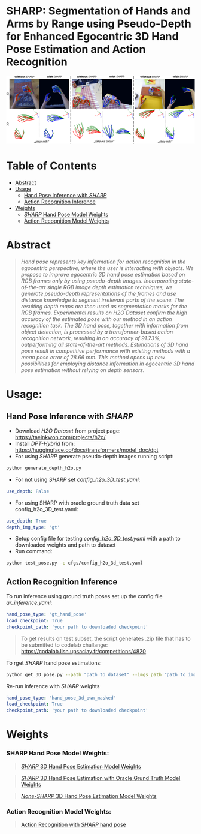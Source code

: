 # SHARP: Segmentation of Hands and Arms by  Range using Pseudo-Depth for Enhanced Egocentric 3D Hand Pose Estimation and Action Recognition

<!-- ![SHARP](./images/icpr_qualitative.png) -->
<img src="./images/icpr_qualitative.png" width="1000">

# Table of Contents
- [Abstract](#abstract)
- [Usage](#usage)
  - [Hand Pose Inference with *SHARP*](#subsection-a)
  - [Action Recognition Inference](#subsection-b)
- [Weights](#weights)
  - [*SHARP* Hand Pose Model Weights](#subsection-a)
  - [Action Recognition Model Weights](#subsection-b)




# Abstract

>*Hand pose represents key information for action recognition
in the egocentric perspective, where the user is interacting with
objects. We propose to improve egocentric 3D hand pose estimation
based on RGB frames only by using pseudo-depth images. Incorporating
state-of-the-art single RGB image depth estimation techniques, we
generate pseudo-depth representations of the frames and use distance
knowledge to segment irrelevant parts of the scene. The resulting depth
maps are then used as segmentation masks for the RGB frames. Experimental
results on H2O Dataset confirm the high accuracy of the
estimated pose with our method in an action recognition task. The 3D
hand pose, together with information from object detection, is processed
by a transformer-based action recognition network, resulting in an accuracy
of 91.73%, outperforming all state-of-the-art methods. Estimations
of 3D hand pose result in competitive performance with existing methods
with a mean pose error of 28.66 mm. This method opens up new
possibilities for employing distance information in egocentric 3D hand
pose estimation without relying on depth sensors.*



# Usage:

## Hand Pose Inference with *SHARP*

 - Download *H2O Dataset* from project page: https://taeinkwon.com/projects/h2o/
 - Install *DPT-Hybrid* from: https://huggingface.co/docs/transformers/model_doc/dpt 
 - For using *SHARP* generate pseudo-depth images running script:

```bash
python generate_depth_h2o.py
```
 
 - For not using *SHARP* set *config_h2o_3D_test.yaml*:

```yaml
use_depth: False
```
 - For using SHARP with oracle ground truth data set config_h2o_3D_test.yaml:
```yaml
use_depth: True
depth_img_type: 'gt'
```

 - Setup config file for testing *config_h2o_3D_test.yaml* with a path to downloaded weights and path to dataset
 - Run command:
```bash
python test_pose.py -c cfgs/config_h2o_3d_test.yaml
```

## Action Recognition Inference

To run inference using ground truth poses set up the config file *ar_inference.yaml*:

```yaml
hand_pose_type: 'gt_hand_pose'
load_checkpoint: True
checkpoint_path: 'your path to downloaded checkpoint'
```
>To get results on test subset, the script generates .zip file that has to be submitted to codelab challange: https://codalab.lisn.upsaclay.fr/competitions/4820 

To rget *SHARP* hand pose estimations:

```bash
python get_3D_pose.py --path "path to dataset" --imgs_path "path to imgs in dataset" --use_depth True --device 1 --load_model True --load_model_path "path to SHARP weights"
```

Re-run inference with *SHARP* weights

```yaml
hand_pose_type: 'hand_pose_3d_own_masked'
load_checkpoint: True
checkpoint_path: 'your path to downloaded checkpoint'
```

# Weights

### SHARP Hand Pose Model Weights:
>[*SHARP* 3D Hand Pose Estimation Model Weights](https://cloud.cvl.tuwien.ac.at/s/xQZs8JiaDnqcL5d)

>[*SHARP* 3D Hand Pose Estimation with Oracle Grund Truth Model Weights](https://cloud.cvl.tuwien.ac.at/s/WbE7eaf2fzfaSNe)

>[*None-SHARP* 3D Hand Pose Estimation Model Weights](https://cloud.cvl.tuwien.ac.at/s/dyzAY3swx3HjWBs)

### Action Recognition Model Weights:
>[Action Recognition with *SHARP* hand pose](https://cloud.cvl.tuwien.ac.at/s/pXBqjMRz2Qk4zG8)

